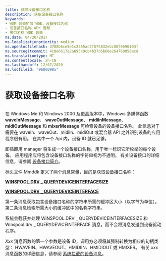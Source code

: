 ```yaml
---
title: 获取设备接口名称
description: 获取设备接口名称
keywords:
- WDM 音频扩展 WDK，设备接口名称
- 设备接口名称 WDK 音频
- 接口名称 WDK 音频
ms.date: 04/20/2017
ms.localizationpriority: medium
ms.openlocfilehash: 3788b6ce5e1c2255ad7f574832ebc80f0696104f
ms.sourcegitcommit: 418e6617e2a695c9cb4b37b5b60e264760858acd
ms.translationtype: MT
ms.contentlocale: zh-CN
ms.lasthandoff: 12/07/2020
ms.locfileid: "96800985"
---
```

# <a name="obtaining-a-device-interface-name"></a>获取设备接口名称


## <span id="obtaining_a_device_interface_name"></span><span id="OBTAINING_A_DEVICE_INTERFACE_NAME"></span>


在 Windows Me 和 Windows 2000 及更高版本中，Windows 多媒体函数 **waveInMessage**、 **waveOutMessage**、 **midiInMessage**、 **midiOutMessage** 和 **mixerMessage** 可检索设备的设备接口名称。 此信息对于需要在 waveIn、waveOut、midiIn、midiOut 或混合器 API 之外识别设备的应用程序很有用。 在其中一个 Api 内，设备 ID 就已足够。

即插即用 manager 将生成一个设备接口名称，用于唯一标识它所枚举的每个设备。 应用程序应将包含设备接口名称的字符串视为不透明。 有关设备接口的详细信息，请参阅 [设备接口简介](../install/overview-of-device-interface-classes.md)。

标头文件 Mmddk 定义了两个消息常量，目的是获取设备接口名称：

[**WINSPOOL.DRV \_ QUERYDEVICEINTERFACESIZE**](/previous-versions/windows/hardware/drivers/ff536364(v=vs.85))

[**WINSPOOL.DRV \_ QUERYDEVICEINTERFACE**](/previous-versions/windows/hardware/drivers/ff536363(v=vs.85))

第一条消息获取包含设备接口名称的字符串所需的缓冲区大小（以字节为单位）。 第二条消息检索所需大小的缓冲区中的名称字符串。

系统会截获并处理 WINSPOOL.DRV \_ QUERYDEVICEINTERFACESIZE 和 Winspool.drv \_ QUERYDEVICEINTERFACE 消息，而不会将消息发送到设备驱动程序。

*Xxx* 消息函数的第一个参数是设备 ID，调用方必须将其强制转换为相应的句柄类型： HWAVEIN、HWAVEOUT、HMIDIIN、HMIDIOUT 或 HMIXER。 有关 *xxx* 消息函数的详细信息，请参阅 [系统拦截的设备消息](system-intercepted-device-messages.md)。

 

